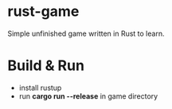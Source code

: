 # rust-game
Simple unfinished game written in Rust to learn.

# Build & Run
- install rustup
- run <b>cargo run --release</b> in game directory
